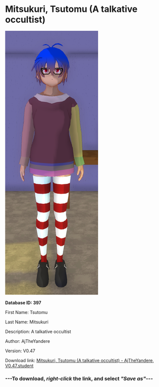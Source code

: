 # Mitsukuri, Tsutomu (A talkative occultist)

<img src="https://raw.githubusercontent.com/Arbiter1223/Daigaku-Gurashi-Custom-Students/master/Students/Files/Mitsukuri%2C%20Tsutomu%20(A%20talkative%20occultist).png" title="Mitsukuri, Tsutomu (A talkative occultist) - AjTheYandere, V0.47">

**Database ID: 397**

First Name: Tsutomu

Last Name: Mitsukuri

Description: A talkative occultist

Author: AjTheYandere

Version: V0.47

Download link: <a href="https://raw.githubusercontent.com/Arbiter1223/Daigaku-Gurashi-Custom-Students/master/Students/Files/Mitsukuri%2C%20Tsutomu%20(A%20talkative%20occultist)%20-%20AjTheYandere%2C%20V0.47.student">Mitsukuri, Tsutomu (A talkative occultist) - AjTheYandere, V0.47.student</a>

### ---**To download, _right-click_ the link, and select _"Save as"_**---
